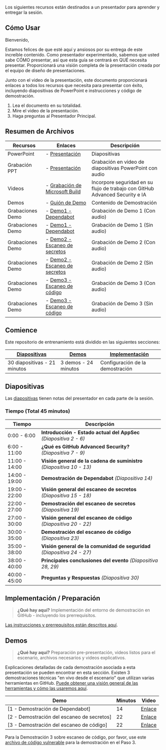 Los siguientes recursos están destinados a un presentador para aprender y entregar la sesión.

## Cómo Usar

Bienvenido,

Estamos felices de que esté aquí y ansiosos por su entrega de este increíble contenido. Como presentador experimentado, sabemos que usted sabe CÓMO presentar, así que esta guía se centrará en QUÉ necesita presentar. Proporcionará una visión completa de la presentación creada por el equipo de diseño de presentaciones.

Junto con el video de la presentación, este documento proporcionará enlaces a todos los recursos que necesita para presentar con éxito, incluyendo diapositivas de PowerPoint e instrucciones y código de demostración.

1. Lea el documento en su totalidad.
2. Mire el video de la presentación.
3. Haga preguntas al Presentador Principal.

## Resumen de Archivos

| Recursos         | Enlaces                          | Descripción |
|------------------|----------------------------------|-------------------|
| PowerPoint       | - [Presentación](https://aka.ms/AArxq55) | Diapositivas |
| Grabación PPT    | - [Presentación](https://aka.ms/AAryyy7) | Grabación en video de diapositivas PowerPoint con audio |
| Videos           | - [Grabación de Microsoft Build](https://youtu.be/aIP80lrDObE?si=ymk951HAxme-ET0D) | Incorpore seguridad en su flujo de trabajo con GitHub Advanced Security e IA |
| Demos            | - [Guión de Demo](https://aka.ms/AArxxtu) | Contenido de Demostración | 
| Grabaciones Demo | - [Demo1 - Dependabot](https://aka.ms/AAryyxv) | Grabación de Demo 1 (Con audio) | 
| Grabaciones Demo | - [Demo1 - Dependabot](https://aka.ms/AAryr8h) | Grabación de Demo 1 (Sin audio) | 
| Grabaciones Demo | - [Demo2 - Escaneo de secretos](https://aka.ms/AAryr8l) | Grabación de Demo 2 (Con audio) | 
| Grabaciones Demo | - [Demo2 - Escaneo de secretos](https://aka.ms/AAryjko) | Grabación de Demo 2 (Sin audio) |  
| Grabaciones Demo | - [Demo3 - Escaneo de código](https://aka.ms/AAryyxy) | Grabación de Demo 3 (Con audio) | 
| Grabaciones Demo | - [Demo3 - Escaneo de código](https://aka.ms/AAryjkr) | Grabación de Demo 3 (Sin audio) |  

## Comience

Este repositorio de entrenamiento está dividido en las siguientes secciones:

| [Diapositivas](https://github.com/microsoft/aitour-github-advanced-security-workflow/blob/main/session-delivery-resources/README.es.md#diapositivas) | [Demos](https://github.com/microsoft/aitour-github-advanced-security-workflow/blob/main/session-delivery-resources/README.es.md#demos) | [Implementación](deployment/README.es.md) | 
|-------------------|---------------------------|--------------------------------------
| 30 diapositivas - 21 minutos| 3 demos - 24 minutos | Configuración de la demostración

## Diapositivas

Las [diapositivas](https://aka.ms/AArxq55) tienen notas del presentador en cada parte de la sesión.

### Tiempo (Total 45 minutos)

| Tiempo       | Descripción 
--------------|-------------
0:00 - 6:00   | **Introducción - Estado actual del AppSec** *(Diapositiva 2 - 6)*
6:00 - 11:00  | **¿Qué es GitHub Advanced Security?** *(Diapositiva 7 - 9)*
11:00 - 14:00 | **Visión general de la cadena de suministro** *(Diapositiva 10 - 13)*
14:00 - 19:00 | **Demostración de Dependabot** *(Diapositiva 14)*
19:00 - 22:00 | **Visión general del escaneo de secretos** *(Diapositiva 15 - 18)*
22:00 - 27:00 | **Demostración del escaneo de secretos** *(Diapositiva 19)*
27:00 - 30:00 | **Visión general del escaneo de código** *(Diapositiva 20 - 22)*
30:00 - 35:00 | **Demostración del escaneo de código** *(Diapositiva 23)*
35:00 - 38:00 | **Visión general de la comunidad de seguridad** *(Diapositiva 24 - 27)*
38:00 - 40:00 | **Principales conclusiones del evento** *(Diapositiva 28, 29)*
40:00 - 45:00 | **Preguntas y Respuestas** *(Diapositiva 30)*

## Implementación / Preparación

>**¿Qué hay aquí?** Implementación del entorno de demostración en GitHub - incluyendo los prerrequisitos.

[Las instrucciones y prerrequisitos están descritos aquí](deployment/README.es.md). 

## Demos

> **¿Qué hay aquí?** Preparación pre-presentación, videos listos para el escenario, archivos necesarios y videos explicativos.

Explicaciones detalladas de cada demostración asociada a esta presentación se pueden encontrar en esta sección. Existen 3 demostraciones técnicas "en vivo desde el escenario" que utilizan varias herramientas en GitHub. [Puede obtener una visión general de las herramientas y cómo las usaremos aquí](demos/README.md).

| Demo 	                                                                                               | Minutos | Video |
-------------------------------------------------------------------------------------------------------|---------|----------------- | 
|  [1 - Demostración de Dependabot] | 14       | [Enlace](https://aka.ms/AAryyxv) |
|  [2 - Demostración del escaneo de secretos] | 22       | [Enlace](https://aka.ms/AAryr8l) |
|  [3 - Demostración del escaneo de código] | 22       | [Enlace](https://aka.ms/AAryyxy) |

Para la Demostración 3 sobre escaneo de código, por favor, use este [archivo de código vulnerable](https://github.com/microsoft/aitour-github-advanced-security-workflow/blob/main/session-delivery-resources/deployment/sql.js) para la demostración en el Paso 3. 